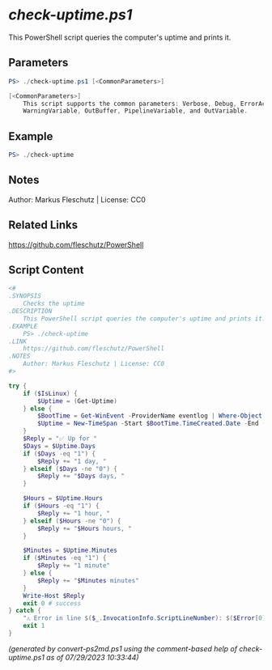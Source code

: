 *check-uptime.ps1*
================

This PowerShell script queries the computer's uptime and prints it.

Parameters
----------
```powershell
PS> ./check-uptime.ps1 [<CommonParameters>]

[<CommonParameters>]
    This script supports the common parameters: Verbose, Debug, ErrorAction, ErrorVariable, WarningAction, 
    WarningVariable, OutBuffer, PipelineVariable, and OutVariable.
```

Example
-------
```powershell
PS> ./check-uptime

```

Notes
-----
Author: Markus Fleschutz | License: CC0

Related Links
-------------
https://github.com/fleschutz/PowerShell

Script Content
--------------
```powershell
<#
.SYNOPSIS
	Checks the uptime 
.DESCRIPTION
	This PowerShell script queries the computer's uptime and prints it.
.EXAMPLE
	PS> ./check-uptime
.LINK
	https://github.com/fleschutz/PowerShell
.NOTES
	Author: Markus Fleschutz | License: CC0
#>

try {
	if ($IsLinux) {
		$Uptime = (Get-Uptime)
	} else {
		$BootTime = Get-WinEvent -ProviderName eventlog | Where-Object {$_.Id -eq 6005} | Select-Object TimeCreated -First 1 
		$Uptime = New-TimeSpan -Start $BootTime.TimeCreated.Date -End (Get-Date)
	}
	$Reply = "✅ Up for "
	$Days = $Uptime.Days
	if ($Days -eq "1") {
		$Reply += "1 day, "
	} elseif ($Days -ne "0") {
		$Reply += "$Days days, "
	}

	$Hours = $Uptime.Hours
	if ($Hours -eq "1") {
		$Reply += "1 hour, "
	} elseif ($Hours -ne "0") {
		$Reply += "$Hours hours, "
	}

	$Minutes = $Uptime.Minutes 
	if ($Minutes -eq "1") {
		$Reply += "1 minute"
	} else {
		$Reply += "$Minutes minutes"
	}
	Write-Host $Reply
	exit 0 # success
} catch {
	"⚠️ Error in line $($_.InvocationInfo.ScriptLineNumber): $($Error[0])"
	exit 1
}
```

*(generated by convert-ps2md.ps1 using the comment-based help of check-uptime.ps1 as of 07/29/2023 10:33:44)*
